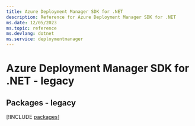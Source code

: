 ```yaml
---
title: Azure Deployment Manager SDK for .NET
description: Reference for Azure Deployment Manager SDK for .NET
ms.date: 12/05/2023
ms.topic: reference
ms.devlang: dotnet
ms.service: deploymentmanager
---
```

# Azure Deployment Manager SDK for .NET - legacy
## Packages - legacy
[!INCLUDE [packages](deployment-manager-index.md)]